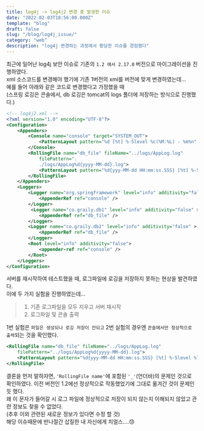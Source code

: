 ```yaml
---
title: log4j -> log4j2 변경 중 발생한 이슈
date: "2022-02-03T18:56:00.000Z"
template: "blog"
draft: false
slug: "/blog/log4j_issue/"
category: "web"
description: "log4j 변경하는 과정에서 황당한 이슈를 경험했다"
---
```


최근에 일어난 log4j 보안 이슈로 기존의 `1.2 에서 2.17.0` 버전으로 마이그레이션을 진행하였다.   
xml 소스코드를 변경해야 했기에 기존 1버전의 xml를 버전에 맞게 변경하였는데...   
예를 들어 아래와 같은 코드로 변경했다고 가정했을 때   
(스프링 로깅은 콘솔에서, db 로깅은 tomcat의 logs 폴더에 저장하는 방식으로 진행했다.)

``` xml
<!-- log4j2.xml -->
<?xml version="1.0" encoding="UTF-8"?>
<Configuration>
	<Appenders>
        <Console name="console" target="SYSTEM_OUT">
            <PatternLayout pattern="%d [%t] %-5level %c(%M:%L) - %m%n" />
        </Console>
		<RollingFile name="db_file" fileName="../logs/AppLog.log"
			filePattern=".
            ./logs/AppLog%d{yyyy-MM-dd}.log">
			<PatternLayout pattern="%d{yyy-MM-dd HH:mm:ss.SSS} [%t] %-5level %logger{36} - %msg%n" />
		</RollingFile>
	</Appenders>
	<Loggers>
        <Logger name="org.springframework" level="info" additivity="false" >
            <AppenderRef ref="console" />
        </Logger>
         <Logger name="co.graily.db1" level="info" additivity="false" >
            <AppenderRef ref="db_file" />
        </Logger>
        <Logger name="co.graily.db2" level="info" additivity="false" >
            <AppenderRef ref="db_file" />
        </Logger>
		<Root level="info" additivity="false">
			<appender-ref ref="console" />
		</Root>
	</Loggers>
</Configuration>
```

서버를 재시작하여 테스트했을 때, 로그파일에 로깅을 저장하지 못하는 현상을 발견하였다.   
이에 두 가지 실험을 진행하였는데...
> 1. 기존 로그파일을 모두 지우고 서버 재시작
> 2. 로그파일 및 콘솔 출력   


1번 실험은 `파일은 생성되나 로깅 저장이 안되고`
2번 실험의 경우엔 `콘솔에서만 정상적으로 출력`되는 것을 확인했다.

``` xml
<RollingFile name="db_file" fileName="../logs/AppLog.log"
	filePattern="../logs/AppLog%d{yyyy-MM-dd}.log">
	<PatternLayout pattern="%d{yyy-MM-dd HH:mm:ss.SSS} [%t] %-5level %logger{36} - %msg%n" />
</RollingFile>
```

결론을 먼저 말하자면, `'RollingFile name'`에 포함된 `'_'`(언더바)의 문제인 것으로 확인하였다.
이전 버전인 1.2에선 정상적으로 작동했었기에 그대로 옮겨간 것이 문제인 듯 했다.   
왜 이 문자가 들어갈 시 로그 파일에 정상적으로 저장이 되지 않는지 이해되지 않았고 관련 정보도 찾을 수 없었다.   
(추후 이와 관련된 새로운 정보가 있다면 수정 할 것)   
해당 이슈때문에 반나절간 삽질한 내 자신에게 치얼스....😓